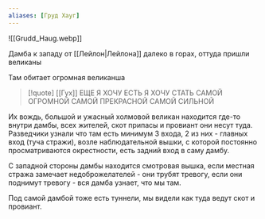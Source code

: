 ```yaml
---
aliases: [Груд Хауг]
---
```


![[Grudd_Haug.webp]]

Дамба к западу от [[Лейлон|Лейлона]] далеко в горах, оттуда пришли великаны

Там обитает огромная великанша

> [!quote] [[Гух]]
ЕЩЕ
Я ХОЧУ ЕСТЬ
Я ХОЧУ СТАТЬ САМОЙ ОГРОМНОЙ
САМОЙ ПРЕКРАСНОЙ
САМОЙ СИЛЬНОЙ

Их вождь, большой и ужасный холмовой великан находится где-то внутри дамбы, всех жителей, скот припасы и провиант они несут туда. Разведчики узнали что там есть минимум 3 входа, 2 из них - главных вход (туча стражи), возле наблюдательной вышки, с которой постоянно просматриваются окрестности, есть задний вход в саму дамбу.

С западной стороны дамбы находится смотровая вышка, если местная стража замечает недоброжелателей - они трубят тревогу, если они поднимут тревогу - вся дамба узнает, что мы там.

Под самой дамбой тоже есть туннели, мы видели как туда ведут скот и провиант.
